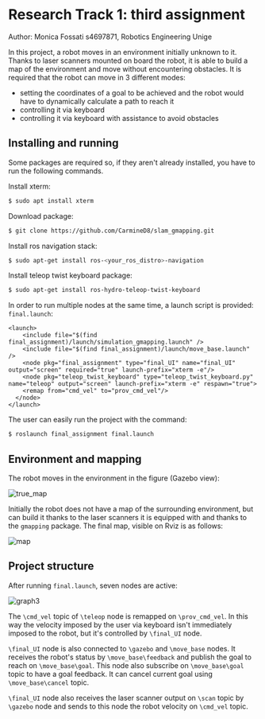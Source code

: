 # Research Track 1: third assignment 
Author: Monica Fossati s4697871, Robotics Engineering Unige

In this project, a robot moves in an environment initially unknown to it. Thanks to laser scanners mounted on board the robot, it is able to build a map of the environment and move without encountering obstacles.
It is required that the robot can move in 3 different modes:
*  setting the coordinates of a goal to be achieved and the robot would have to dynamically calculate a path to reach it 
*  controlling it via keyboard 
*  controlling it via keyboard with assistance to avoid obstacles

## Installing and running
Some packages are required so, if they aren't already installed, you have to run the following commands.

Install xterm:
```bash
$ sudo apt install xterm
```
Download package:
```bash
$ git clone https://github.com/CarmineD8/slam_gmapping.git
```
Install ros navigation stack:
```bash
$ sudo apt-get install ros-<your_ros_distro>-navigation
```
Install teleop twist keyboard package:
```bash
$ sudo apt-get install ros-hydro-teleop-twist-keyboard
```
In order to run multiple nodes at the same time, a launch script is provided:
```final.launch```:
```
<launch>
    <include file="$(find final_assignment)/launch/simulation_gmapping.launch" />
    <include file="$(find final_assignment)/launch/move_base.launch" />
    <node pkg="final_assignment" type="final_UI" name="final_UI" output="screen" required="true" launch-prefix="xterm -e"/>
    <node pkg="teleop_twist_keyboard" type="teleop_twist_keyboard.py" name="teleop" output="screen" launch-prefix="xterm -e" respawn="true">
    <remap from="cmd_vel" to="prov_cmd_vel"/>
  </node>
</launch>
```
The user can easily run the project with the command:
```bash
$ roslaunch final_assignment final.launch 
```
## Environment and mapping
The robot moves in the environment in the figure (Gazebo view):

![true_map](https://user-images.githubusercontent.com/62377263/148927975-c272cc18-bd40-4af4-822e-f6440199b8a9.JPG)

Initially the robot does not have a map of the surrounding environment, but can build it thanks to the laser scanners it is equipped with and thanks to the ```gmapping``` package.
The final map, visible on Rviz is as follows:

![map](https://user-images.githubusercontent.com/62377263/148928409-d8d45436-5e83-4284-8f01-b21346316c74.JPG)

## Project structure
After running ```final.launch```, seven nodes are active:

![graph3](https://user-images.githubusercontent.com/62377263/148929443-39082c28-c785-43f7-88e0-f35ff369175c.JPG)

The ```\cmd_vel``` topic of ```\teleop``` node is remapped on ```\prov_cmd_vel```. In this way the velocity imposed by the user via keyboard isn't immediately imposed to the robot, but it's controlled by ```\final_UI``` node.

```\final_UI``` node is also connected to ```\gazebo``` and ```\move_base``` nodes.
It receives the robot's status by ```\move_base\feedback``` and publish the goal to reach on ```\move_base\goal```. This node also subscribe on ```\move_base\goal``` topic to have a goal feedback. It can cancel current goal using ```\move_base\cancel``` topic.

```\final_UI``` node also receives the laser scanner output on ```\scan``` topic by ```\gazebo``` node and sends to this node the robot velocity on ```\cmd_vel``` topic.




